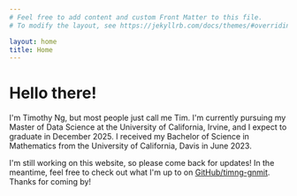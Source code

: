 ```yaml
---
# Feel free to add content and custom Front Matter to this file.
# To modify the layout, see https://jekyllrb.com/docs/themes/#overriding-theme-defaults

layout: home
title: Home
---
```

# Hello there!
I'm Timothy Ng, but most people just call me Tim. I'm currently pursuing my Master of Data Science at the University of California, Irvine, and I expect to graduate in December 2025. I received my Bachelor of Science in Mathematics from the University of California, Davis in June 2023.

I'm still working on this website, so please come back for updates! In the meantime, feel free to check out what I'm up to on [GitHub/timng-gnmit](https://github.com/timng-gnmit). Thanks for coming by!